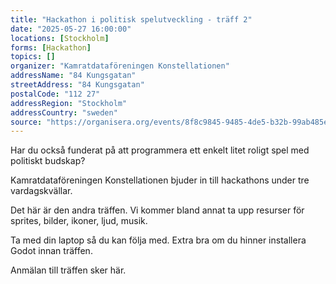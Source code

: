 ```yaml
---
title: "Hackathon i politisk spelutveckling - träff 2"
date: "2025-05-27 16:00:00"
locations: [Stockholm]
forms: [Hackathon]
topics: []
organizer: "Kamratdataföreningen Konstellationen"
addressName: "84 Kungsgatan"
streetAddress: "84 Kungsgatan"
postalCode: "112 27"
addressRegion: "Stockholm"
addressCountry: "sweden"
source: "https://organisera.org/events/8f8c9845-9485-4de5-b32b-99ab485e57a6"
---
```

Har du också funderat på att programmera ett enkelt litet roligt spel med politiskt budskap?

Kamratdataföreningen Konstellationen bjuder in till hackathons under tre vardagskvällar.

Det här är den andra träffen. Vi kommer bland annat ta upp resurser för sprites, bilder, ikoner, ljud, musik.

Ta med din laptop så du kan följa med. Extra bra om du hinner installera Godot innan träffen.

Anmälan till träffen sker här.